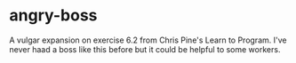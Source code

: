 # angry-boss
A vulgar expansion on exercise 6.2 from Chris Pine's Learn to Program. 
I've never haad a boss like this before but it could be helpful to some workers.
